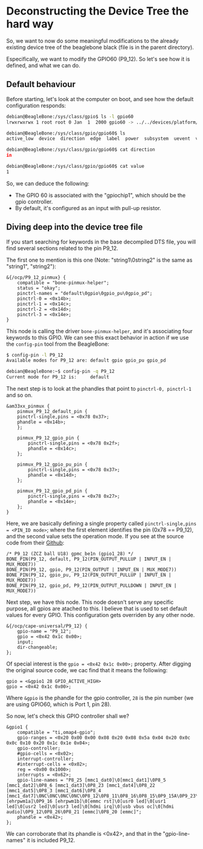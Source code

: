 # Deconstructing the Device Tree the hard way

So, we want to now do some meaningful modifications to the already existing device tree of the beaglebone black (file is in the parent directory).

Especifically, we want to modify the GPIO60 (P9_12). So let's see how it is defined, and what we can do.

## Default behaviour

Before starting, let's look at the computer on boot, and see how the default configuration responds:

```bash
debian@BeagleBone:/sys/class/gpio$ ls -l gpio60
lrwxrwxrwx 1 root root 0 Jan  1  2000 gpio60 -> ../../devices/platform/ocp/48000000.interconnect/48000000.interconnect:segment@0/4804c000.target-module/4804c000.gpio/gpiochip1/gpio/gpio60

debian@BeagleBone:/sys/class/gpio/gpio60$ ls
active_low  device  direction  edge  label  power  subsystem  uevent  value

debian@BeagleBone:/sys/class/gpio/gpio60$ cat direction 
in

debian@BeagleBone:/sys/class/gpio/gpio60$ cat value
1
```

So, we can deduce the following:

* The GPIO 60 is associated with the "gpiochip1", which should be the gpio controller.
* By default, it's configured as an input with pull-up resistor.

## Diving deep into the device tree file

If you start searching for keywords in the base decompiled DTS file, you will find several sections related to the pin P9_12.

The first one to mention is this one (Note: "string1\0string2" is the same as "string1", "string2"):

```dts
&{/ocp/P9_12_pinmux} {
    compatible = "bone-pinmux-helper";
    status = "okay";
    pinctrl-names = "default\0gpio\0gpio_pu\0gpio_pd";
    pinctrl-0 = <0x14b>;
    pinctrl-1 = <0x14c>;
    pinctrl-2 = <0x14d>;
    pinctrl-3 = <0x14e>;
}
```

This node is calling the driver `bone-pinmux-helper`, and it's associating four keywords to this GPIO.
We can see this exact behavior in action if we use the `config-pin` tool from the BeagleBone:

```bash
$ config-pin -l P9_12
Available modes for P9_12 are: default gpio gpio_pu gpio_pd

debian@BeagleBone:~$ config-pin -q P9_12
Current mode for P9_12 is:     default
```

The next step is to look at the phandles that point to `pinctrl-0, pinctrl-1` and so on.

```dts
&am33xx_pinmux {
    pinmux_P9_12_default_pin {
    pinctrl-single,pins = <0x78 0x37>;
    phandle = <0x14b>;
    };

    pinmux_P9_12_gpio_pin {
        pinctrl-single,pins = <0x78 0x2f>;
        phandle = <0x14c>;
    };

    pinmux_P9_12_gpio_pu_pin {
        pinctrl-single,pins = <0x78 0x37>;
        phandle = <0x14d>;
    };

    pinmux_P9_12_gpio_pd_pin {
        pinctrl-single,pins = <0x78 0x27>;
        phandle = <0x14e>;
    };
}
```

Here, we are basically defining a single property called `pinctrl-single,pins = <PIN_ID mode>`; where the first element identifies the pin (0x78 == P9_12), and the second value sets the operation mode. If you see at the source code from their [Github](https://github.com/beagleboard/BeagleBoard-DeviceTrees/tree/v5.10.x-ti-unified/src/arm):

```dts
/* P9_12 (ZCZ ball U18) gpmc_be1n (gpio1_28) */
BONE_PIN(P9_12, default, P9_12(PIN_OUTPUT_PULLUP | INPUT_EN | MUX_MODE7))
BONE_PIN(P9_12, gpio, P9_12(PIN_OUTPUT | INPUT_EN | MUX_MODE7))
BONE_PIN(P9_12, gpio_pu, P9_12(PIN_OUTPUT_PULLUP | INPUT_EN | MUX_MODE7))
BONE_PIN(P9_12, gpio_pd, P9_12(PIN_OUTPUT_PULLDOWN | INPUT_EN | MUX_MODE7))
```

Next step, we have this node. This node doesn't serve any specific purpose, all gpios are atached to this. I believe that is used to set default values for every GPIO. This configuration gets overriden by any other node.

```dts
&{/ocp/cape-universal/P9_12} {
    gpio-name = "P9_12";
    gpio = <0x42 0x1c 0x00>;
    input;
    dir-changeable;
};
```

Of special interest is the `gpio = <0x42 0x1c 0x00>;` property. After digging the original source code, we cac find that it means the following:

```dts
gpio = <&gpio1 28 GPIO_ACTIVE_HIGH>
gpio = <0x42 0x1c 0x00>;
```

Where `&gpio` is the phandle for the gpio controller, `28` is the pin number (we are using GPIO60, which is Port 1, pin 28).

So now, let's check this GPIO controller shall we?

```dts
&gpio1 {
    compatible = "ti,omap4-gpio";
    gpio-ranges = <0x20 0x00 0x00 0x08 0x20 0x08 0x5a 0x04 0x20 0x0c 0x0c 0x10 0x20 0x1c 0x1e 0x04>;
    gpio-controller;
    #gpio-cells = <0x02>;
    interrupt-controller;
    #interrupt-cells = <0x02>;
    reg = <0x00 0x1000>;
    interrupts = <0x62>;
    gpio-line-names = "P8_25 [mmc1_dat0]\0[mmc1_dat1]\0P8_5 [mmc1_dat2]\0P8_6 [mmc1_dat3]\0P8_23 [mmc1_dat4]\0P8_22 [mmc1_dat5]\0P8_3 [mmc1_dat6]\0P8_4 [mmc1_dat7]\0NC\0NC\0NC\0NC\0P8_12\0P8_11\0P8_16\0P8_15\0P9_15A\0P9_23\0P9_14 [ehrpwm1a]\0P9_16 [ehrpwm1b]\0[emmc rst]\0[usr0 led]\0[usr1 led]\0[usr2 led]\0[usr3 led]\0[hdmi irq]\0[usb vbus oc]\0[hdmi audio]\0P9_12\0P8_26\0P8_21 [emmc]\0P8_20 [emmc]";
    phandle = <0x42>;
};
```

We can corroborate that its phandle is <0x42>, and that in the "gpio-line-names" it is included P9_12.
